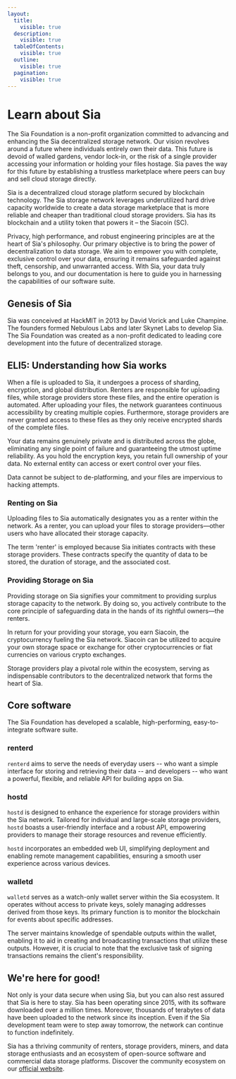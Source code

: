 ```yaml
---
layout:
  title:
    visible: true
  description:
    visible: true
  tableOfContents:
    visible: true
  outline:
    visible: true
  pagination:
    visible: true
---
```


# Learn about Sia

The Sia Foundation is a non-profit organization committed to advancing and enhancing the Sia decentralized storage network. Our vision revolves around a future where individuals entirely own their data. This future is devoid of walled gardens, vendor lock-in, or the risk of a single provider accessing your information or holding your files hostage. Sia paves the way for this future by establishing a trustless marketplace where peers can buy and sell cloud storage directly.

Sia is a decentralized cloud storage platform secured by blockchain technology. The Sia storage network leverages underutilized hard drive capacity worldwide to create a data storage marketplace that is more reliable and cheaper than traditional cloud storage providers. Sia has its blockchain and a utility token that powers it – the Siacoin (SC).

Privacy, high performance, and robust engineering principles are at the heart of Sia's philosophy. Our primary objective is to bring the power of decentralization to data storage. We aim to empower you with complete, exclusive control over your data, ensuring it remains safeguarded against theft, censorship, and unwarranted access. With Sia, your data truly belongs to you, and our documentation is here to guide you in harnessing the capabilities of our software suite.

## Genesis of Sia

Sia was conceived at HackMIT in 2013 by David Vorick and Luke Champine. The founders formed Nebulous Labs and later Skynet Labs to develop Sia. The Sia Foundation was created as a non-profit dedicated to leading core development into the future of decentralized storage.

## ELI5: Understanding how Sia works

When a file is uploaded to Sia, it undergoes a process of sharding, encryption, and global distribution. Renters are responsible for uploading files, while storage providers store these files, and the entire operation is automated. After uploading your files, the network guarantees continuous accessibility by creating multiple copies. Furthermore, storage providers are never granted access to these files as they only receive encrypted shards of the complete files.

Your data remains genuinely private and is distributed across the globe, eliminating any single point of failure and guaranteeing the utmost uptime reliability. As you hold the encryption keys, you retain full ownership of your data. No external entity can access or exert control over your files.

Data cannot be subject to de-platforming, and your files are impervious to hacking attempts.

### **Renting on Sia**

Uploading files to Sia automatically designates you as a renter within the network. As a renter, you can upload your files to storage providers—other users who have allocated their storage capacity.

The term 'renter' is employed because Sia initiates contracts with these storage providers. These contracts specify the quantity of data to be stored, the duration of storage, and the associated cost.

### Providing Storage on Sia

Providing storage on Sia signifies your commitment to providing surplus storage capacity to the network. By doing so, you actively contribute to the core principle of safeguarding data in the hands of its rightful owners—the renters.

In return for your providing your storage, you earn Siacoin, the cryptocurrency fueling the Sia network. Siacoin can be utilized to acquire your own storage space or exchange for other cryptocurrencies or fiat currencies on various crypto exchanges.

Storage providers play a pivotal role within the ecosystem, serving as indispensable contributors to the decentralized network that forms the heart of Sia.

## Core software

The Sia Foundation has developed a scalable, high-performing, easy-to-integrate software suite.

### renterd

`renterd` aims to serve the needs of everyday users -- who want a simple interface for storing and retrieving their data -- and developers -- who want a powerful, flexible, and reliable API for building apps on Sia.

### hostd

`hostd` is designed to enhance the experience for storage providers within the Sia network. Tailored for individual and large-scale storage providers, `hostd` boasts a user-friendly interface and a robust API, empowering providers to manage their storage resources and revenue efficiently.

`hostd` incorporates an embedded web UI, simplifying deployment and enabling remote management capabilities, ensuring a smooth user experience across various devices.

### walletd

`walletd` serves as a watch-only wallet server within the Sia ecosystem. It operates without access to private keys, solely managing addresses derived from those keys. Its primary function is to monitor the blockchain for events about specific addresses.

The server maintains knowledge of spendable outputs within the wallet, enabling it to aid in creating and broadcasting transactions that utilize these outputs. However, it is crucial to note that the exclusive task of signing transactions remains the client's responsibility.

## We're here for good!

Not only is your data secure when using Sia, but you can also rest assured that Sia is here to stay. Sia has been operating since 2015, with its software downloaded over a million times. Moreover, thousands of terabytes of data have been uploaded to the network since its inception. Even if the Sia development team were to step away tomorrow, the network can continue to function indefinitely.

Sia has a thriving community of renters, storage providers, miners, and data storage enthusiasts and an ecosystem of open-source software and commercial data storage platforms. Discover the community ecosystem on our [official website](https://sia.tech/community-ecosystem).
